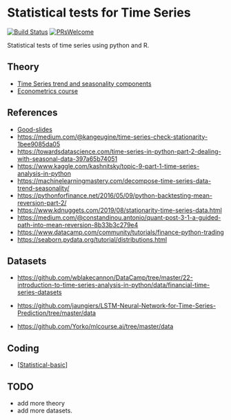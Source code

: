 # Statistical tests for Time Series
[![Build Status](https://travis-ci.org/dwyl/esta.svg?branch=master)](https://travis-ci.org/dwyl/esta)
[![PRsWelcome](https://img.shields.io/badge/PRs-welcome-brightgreen.svg?style=flat-square)](http://makeapullrequest.com)

Statistical tests of time series using python and R.

## Theory

- [Time Series trend and seasonality components](https://github.com/Alro10/time-series-statistical/blob/master/Lecture_03.pdf)
- [Econometrics course](http://web.vu.lt/mif/a.buteikis/category/practical-econometrics/practical-econometrics-ii-ii/)

## References

- [Good-slides](http://web.vu.lt/mif/a.buteikis/wp-content/uploads/2019/02/Lecture_03.pdf)
- https://medium.com/@kangeugine/time-series-check-stationarity-1bee9085da05
- https://towardsdatascience.com/time-series-in-python-part-2-dealing-with-seasonal-data-397a65b74051
- https://www.kaggle.com/kashnitsky/topic-9-part-1-time-series-analysis-in-python
- https://machinelearningmastery.com/decompose-time-series-data-trend-seasonality/
- https://pythonforfinance.net/2016/05/09/python-backtesting-mean-reversion-part-2/
- https://www.kdnuggets.com/2019/08/stationarity-time-series-data.html
- https://medium.com/@constandinou.antonio/quant-post-3-1-a-guided-path-into-mean-reversion-8b33b3c279e4
- https://www.datacamp.com/community/tutorials/finance-python-trading
- https://seaborn.pydata.org/tutorial/distributions.html

## Datasets

- https://github.com/wblakecannon/DataCamp/tree/master/22-introduction-to-time-series-analysis-in-python/data/financial-time-series-datasets

- https://github.com/jaungiers/LSTM-Neural-Network-for-Time-Series-Prediction/tree/master/data

- https://github.com/Yorko/mlcourse.ai/tree/master/data

## Coding 

-  [[Statistical-basic](https://github.com/Alro10/time-series-statistical/blob/master/statistical_tests.ipynb)]


## TODO

- add more theory
- add more datasets.
